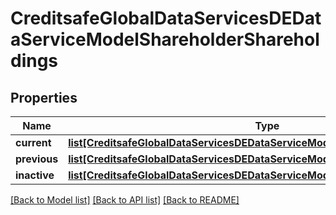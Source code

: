 # CreditsafeGlobalDataServicesDEDataServiceModelShareholderShareholdings

## Properties
Name | Type | Description | Notes
------------ | ------------- | ------------- | -------------
**current** | [**list[CreditsafeGlobalDataServicesDEDataServiceModelShareholderShareholding]**](CreditsafeGlobalDataServicesDEDataServiceModelShareholderShareholding.md) |  | [optional] 
**previous** | [**list[CreditsafeGlobalDataServicesDEDataServiceModelShareholderShareholding]**](CreditsafeGlobalDataServicesDEDataServiceModelShareholderShareholding.md) |  | [optional] 
**inactive** | [**list[CreditsafeGlobalDataServicesDEDataServiceModelShareholderShareholding]**](CreditsafeGlobalDataServicesDEDataServiceModelShareholderShareholding.md) |  | [optional] 

[[Back to Model list]](../README.md#documentation-for-models) [[Back to API list]](../README.md#documentation-for-api-endpoints) [[Back to README]](../README.md)

